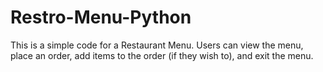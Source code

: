 # Restro-Menu-Python
This is a simple code for a Restaurant Menu. Users can view the menu, place an order, add items to the order (if they wish to), and exit the menu.
